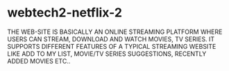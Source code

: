 # webtech2-netflix-2
THE WEB-SITE IS BASICALLY AN ONLINE STREAMING PLATFORM WHERE USERS CAN STREAM, DOWNLOAD AND WATCH MOVIES, TV SERIES. IT SUPPORTS DIFFERENT FEATURES OF A TYPICAL STREAMING WEBSITE LIKE ADD TO MY LIST, MOVIE/TV SERIES SUGGESTIONS, RECENTLY ADDED MOVIES ETC..
